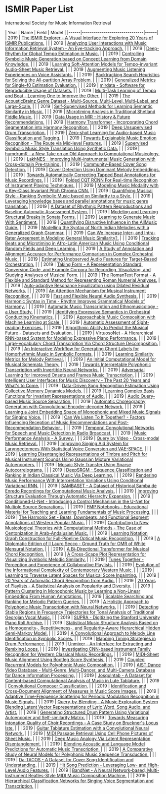 # ISMIR Paper List
International Society for Music Information Retrieval

| Year |  Name | Field | Model |
|------|-------------------------------|------|
| 2019 | [The ISMIR Explorer - A Visual Interface for Exploring 20 Years of ISMIR Publications.](http://archives.ismir.net/ismir2019/paper/000092.pdf) | |
| 2019 | [Analyzing User Interactions with Music Information Retrieval System - An Eye-tracking Approach.](http://archives.ismir.net/ismir2019/paper/000049.pdf) | |
| 2019 | [Deep-Rhythm for Global Tempo Estimation in Music.](http://archives.ismir.net/ismir2019/paper/000077.pdf) | |
| 2019 | [Controlling Symbolic Music Generation based on Concept Learning from Domain Knowledge.](http://archives.ismir.net/ismir2019/paper/000100.pdf) | |
| 2019 | [Learning Soft-Attention Models for Tempo-invariant Audio-Sheet Music Retrieval.](http://archives.ismir.net/ismir2019/paper/000024.pdf) | |
| 2019 | [Augmenting Music Listening Experiences on Voice Assistants.](http://archives.ismir.net/ismir2019/paper/000035.pdf) | |
| 2019 | [Backtracking Search Heuristics for Solving the All-partition Array Problem.](http://archives.ismir.net/ismir2019/paper/000046.pdf) | |
| 2019 | [Generalized Metrics for Single-f0 Estimation Evaluation.](http://archives.ismir.net/ismir2019/paper/000090.pdf) | |
| 2019 | [mirdata - Software for Reproducible Usage of Datasets.](http://archives.ismir.net/ismir2019/paper/000009.pdf) | |
| 2019 | [Multi-Task Learning of Tempo and Beat - Learning One to Improve the Other.](http://archives.ismir.net/ismir2019/paper/000058.pdf) | |
| 2019 | [The AcousticBrainz Genre Dataset - Multi-Source, Multi-Level, Multi-Label, and Large-Scale.](http://archives.ismir.net/ismir2019/paper/000042.pdf) | |
| 2019 | [Self-Supervised Methods for Learning Semantic Similarity in Music.](http://archives.ismir.net/ismir2019/paper/000053.pdf) | |
| 2019 | [Microtiming Analysis in Traditional Shetland Fiddle Music.](http://archives.ismir.net/ismir2019/paper/000061.pdf) | |
| 2019 | [Data Usage in MIR - History &amp; Future Recommendations.](http://archives.ismir.net/ismir2019/paper/000001.pdf) | |
| 2019 | [Harmony Transformer - Incorporating Chord Segmentation into Harmony Recognition.](http://archives.ismir.net/ismir2019/paper/000030.pdf) | |
| 2019 | [Deep Unsupervised Drum Transcription.](http://archives.ismir.net/ismir2019/paper/000020.pdf) | |
| 2019 | [Zero-shot Learning for Audio-based Music Classification and Tagging.](http://archives.ismir.net/ismir2019/paper/000005.pdf) | |
| 2019 | [Towards Explainable Music Emotion Recognition - The Route via Mid-level Features.](http://archives.ismir.net/ismir2019/paper/000027.pdf) | |
| 2019 | [Supervised Symbolic Music Style Translation Using Synthetic Data.](http://archives.ismir.net/ismir2019/paper/000071.pdf) | |
| 2019 | [humdrumR - a New Take on an Old Approach to Computational Musicology.](http://archives.ismir.net/ismir2019/paper/000087.pdf) | |
| 2019 | [LakhNES - Improving Multi-instrumental Music Generation with Cross-domain Pre-training.](http://archives.ismir.net/ismir2019/paper/000083.pdf) | |
| 2019 | [Community-Based Cover Song Detection.](http://archives.ismir.net/ismir2019/paper/000028.pdf) | |
| 2019 | [Cover Detection Using Dominant Melody Embeddings.](http://archives.ismir.net/ismir2019/paper/000010.pdf) | |
| 2019 | [Towards Automatically Correcting Tapped Beat Annotations for Music Recordings.](http://archives.ismir.net/ismir2019/paper/000022.pdf) | |
| 2019 | [Folded CQT RCNN For Real-time Recognition of Instrument Playing Techniques.](http://archives.ismir.net/ismir2019/paper/000086.pdf) | |
| 2019 | [Modeling Music Modality with a Key-Class Invariant Pitch Chroma CNN.](http://archives.ismir.net/ismir2019/paper/000065.pdf) | |
| 2019 | [Quantifying Musical Style - Ranking Symbolic Music based on Similarity to a Style.](http://archives.ismir.net/ismir2019/paper/000107.pdf) | |
| 2019 | [Leveraging knowledge bases and parallel annotations for music genre translation.](http://archives.ismir.net/ismir2019/paper/000103.pdf) | |
| 2019 | [A Dataset of Rhythmic Pattern Reproductions and Baseline Automatic Assessment System.](http://archives.ismir.net/ismir2019/paper/000052.pdf) | |
| 2019 | [Modeling and Learning Structural Breaks in Sonata Forms.](http://archives.ismir.net/ismir2019/paper/000047.pdf) | |
| 2019 | [Learning to Generate Music With Sentiment.](http://archives.ismir.net/ismir2019/paper/000045.pdf) | |
| 2019 | [Quantifying Disruptive Influence in the AllMusic Guide.](http://archives.ismir.net/ismir2019/paper/000102.pdf) | |
| 2019 | [Modelling the Syntax of North Indian Melodies with a Generalized Graph Grammar.](http://archives.ismir.net/ismir2019/paper/000055.pdf) | |
| 2019 | [Can We Increase Inter- and Intra-Rater Agreement in Modeling General Music Similarity?.](http://archives.ismir.net/ismir2019/paper/000059.pdf) | |
| 2019 | [Tracking Beats and Microtiming in Afro-Latin American Music Using Conditional Random Fields and Deep Learning.](http://archives.ismir.net/ismir2019/paper/000029.pdf) | |
| 2019 | [A Study of Annotation and Alignment Accuracy for Performance Comparison in Complex Orchestral Music.](http://archives.ismir.net/ismir2019/paper/000094.pdf) | |
| 2019 | [Estimating Unobserved Audio Features for Target-Based Orchestration.](http://archives.ismir.net/ismir2019/paper/000021.pdf) | |
| 2019 | [Taking Form - A Representation Standard, Conversion Code, and Example Corpora for Recording, Visualizing, and Studying Analyses of Musical Form.](http://archives.ismir.net/ismir2019/paper/000084.pdf) | |
| 2019 | [The RomanText Format - A Flexible and Standard Method for Representing Roman Numerial Analyses.](http://archives.ismir.net/ismir2019/paper/000012.pdf) | |
| 2019 | [Auto-adaptive Resonance Equalization using Dilated Residual Networks.](http://archives.ismir.net/ismir2019/paper/000048.pdf) | |
| 2019 | [An Attention Mechanism for Musical Instrument Recognition.](http://archives.ismir.net/ismir2019/paper/000007.pdf) | |
| 2019 | [Fast and Flexible Neural Audio Synthesis.](http://archives.ismir.net/ismir2019/paper/000063.pdf) | |
| 2019 | [Harmonic Syntax in Time - Rhythm Improves Grammatical Models of Harmony.](http://archives.ismir.net/ismir2019/paper/000039.pdf) | |
| 2019 | [Automatic Music Transcription and Ethnomusicology - a User Study.](http://archives.ismir.net/ismir2019/paper/000082.pdf) | |
| 2019 | [Identifying Expressive Semantics in Orchestral Conducting Kinematics.](http://archives.ismir.net/ismir2019/paper/000011.pdf) | |
| 2019 | [Approachable Music Composition with Machine Learning at Scale.](http://archives.ismir.net/ismir2019/paper/000097.pdf) | |
| 2019 | [Automatic Assessment of Sight-reading Exercises.](http://archives.ismir.net/ismir2019/paper/000070.pdf) | |
| 2019 | [Algorithmic Ability to Predict the Musical Future - Datasets and Evaluation.](http://archives.ismir.net/ismir2019/paper/000023.pdf) | |
| 2019 | [VirtuosoNet - A Hierarchical RNN-based System for Modeling Expressive Piano Performance.](http://archives.ismir.net/ismir2019/paper/000112.pdf) | |
| 2019 | [Large-vocabulary Chord Transcription Via Chord Structure Decomposition.](http://archives.ismir.net/ismir2019/paper/000078.pdf) | |
| 2019 | [An Interactive Workflow for Generating Chord Labels for Homorhythmic Music in Symbolic Formats.](http://archives.ismir.net/ismir2019/paper/000106.pdf) | |
| 2019 | [Learning Similarity Metrics for Melody Retrieval.](http://archives.ismir.net/ismir2019/paper/000057.pdf) | |
| 2019 | [An Initial Computational Model for Musical Schemata Theory.](http://archives.ismir.net/ismir2019/paper/000018.pdf) | |
| 2019 | [Towards Interpretable Polyphonic Transcription with Invertible Neural Networks.](http://archives.ismir.net/ismir2019/paper/000044.pdf) | |
| 2019 | [Adversarial Learning for Improved Onsets and Frames Music Transcription.](http://archives.ismir.net/ismir2019/paper/000081.pdf) | |
| 2019 | [Intelligent User Interfaces for Music Discovery - The Past 20 Years and What&apos;s to Come.](http://archives.ismir.net/ismir2019/paper/000003.pdf) | |
| 2019 | [Data-Driven Song Recognition Estimation Using Collective Memory Dynamics Models.](http://archives.ismir.net/ismir2019/paper/000043.pdf) | |
| 2019 | [Learning Complex Basis Functions for Invariant Representations of Audio.](http://archives.ismir.net/ismir2019/paper/000085.pdf) | |
| 2019 | [Audio Query-based Music Source Separation.](http://archives.ismir.net/ismir2019/paper/000108.pdf) | |
| 2019 | [Automatic Choreography Generation with Convolutional Encoder-decoder Network.](http://archives.ismir.net/ismir2019/paper/000110.pdf) | |
| 2019 | [Learning a Joint Embedding Space of Monophonic and Mixed Music Signals for Singing Voice.](http://archives.ismir.net/ismir2019/paper/000034.pdf) | |
| 2019 | [Can We Listen To It Together? - Factors Influencing Reception of Music Recommendations and Post-Recommendation Behavior .](http://archives.ismir.net/ismir2019/paper/000080.pdf) | |
| 2019 | [Temporal Convolutional Networks for Speech and Music Detection in Radio Broadcast.](http://archives.ismir.net/ismir2019/paper/000026.pdf) | |
| 2019 | [Music Performance Analysis - A Survey.](http://archives.ismir.net/ismir2019/paper/000002.pdf) | |
| 2019 | [Query by Video - Cross-modal Music Retrieval.](http://archives.ismir.net/ismir2019/paper/000073.pdf) | |
| 2019 | [Improving Singing Aid System for Laryngectomees With Statistical Voice Conversion and VAE-SPACE.](http://archives.ismir.net/ismir2019/paper/000096.pdf) | |
| 2019 | [Learning Disentangled Representations of Timbre and Pitch for Musical Instrument Sounds Using Gaussian Mixture Variational Autoencoders.](http://archives.ismir.net/ismir2019/paper/000091.pdf) | |
| 2019 | [Mosaic Style Transfer Using Sparse Autocorrelograms.](http://archives.ismir.net/ismir2019/paper/000109.pdf) | |
| 2019 | [DeepSRGM - Sequence Classification and Ranking in Indian Classical Music Via Deep Learning.](http://archives.ismir.net/ismir2019/paper/000064.pdf) | |
| 2019 | [Rendering Music Performance With Interpretation Variations Using Conditional Variational RNN.](http://archives.ismir.net/ismir2019/paper/000105.pdf) | |
| 2019 | [SAMBASET - A Dataset of Historical Samba de Enredo Recordings for Computational Music Analysis.](http://archives.ismir.net/ismir2019/paper/000076.pdf) | |
| 2019 | [Improving Structure Evaluation Through Automatic Hierarchy Expansion.](http://archives.ismir.net/ismir2019/paper/000016.pdf) | |
| 2019 | [Conditioned-U-Net - Introducing a Control Mechanism in the U-Net for Multiple Source Separations.](http://archives.ismir.net/ismir2019/paper/000017.pdf) | |
| 2019 | [FMP Notebooks - Educational Material for Teaching and Learning Fundamentals of Music Processing.](http://archives.ismir.net/ismir2019/paper/000069.pdf) | |
| 2019 | [The Harmonix Set - Beats, Downbeats, and Functional Segment Annotations of Western Popular Music.](http://archives.ismir.net/ismir2019/paper/000068.pdf) | |
| 2019 | [Contributing to New Musicological Theories with Computational Methods - The Case of Centonization in Arab-Andalusian Music.](http://archives.ismir.net/ismir2019/paper/000025.pdf) | |
| 2019 | [Learning Notation Graph Construction for Full-Pipeline Optical Music Recognition.](http://archives.ismir.net/ismir2019/paper/000006.pdf) | |
| 2019 | [A Diplomatic Edition of Il Lauro Secco - Ground Truth for OMR of White Mensural Notation.](http://archives.ismir.net/ismir2019/paper/000067.pdf) | |
| 2019 | [A Bi-Directional Transformer for Musical Chord Recognition.](http://archives.ismir.net/ismir2019/paper/000075.pdf) | |
| 2019 | [A Cross-Scape Plot Representation for Visualizing Symbolic Melodic Similarity.](http://archives.ismir.net/ismir2019/paper/000050.pdf) | |
| 2019 | [Tunes Together - Perception and Experience of Collaborative Playlists.](http://archives.ismir.net/ismir2019/paper/000088.pdf) | |
| 2019 | [Evolution of the Informational Complexity of Contemporary Western Music.](http://archives.ismir.net/ismir2019/paper/000019.pdf) | |
| 2019 | [Learning to Traverse Latent Spaces for Musical Score Inpainting.](http://archives.ismir.net/ismir2019/paper/000040.pdf) | |
| 2019 | [20 Years of Automatic Chord Recognition from Audio.](http://archives.ismir.net/ismir2019/paper/000004.pdf) | |
| 2019 | [20 Years of Playlists - A Statistical Analysis on Popularity and Diversity.](http://archives.ismir.net/ismir2019/paper/000013.pdf) | |
| 2019 | [Pattern Clustering in Monophonic Music by Learning a Non-Linear Embedding From Human Annotations.](http://archives.ismir.net/ismir2019/paper/000093.pdf) | |
| 2019 | [Scalable Searching and Ranking for Melodic Pattern Queries.](http://archives.ismir.net/ismir2019/paper/000098.pdf) | |
| 2019 | [A Holistic Approach to Polyphonic Music Transcription with Neural Networks.](http://archives.ismir.net/ismir2019/paper/000089.pdf) | |
| 2019 | [Detecting Stable Regions in Frequency Trajectories for Tonal Analysis of Traditional Georgian Vocal Music.](http://archives.ismir.net/ismir2019/paper/000041.pdf) | |
| 2019 | [SUPRA - Digitizing the Stanford University Piano Roll Archive.](http://archives.ismir.net/ismir2019/paper/000062.pdf) | |
| 2019 | [Statistical Music Structure Analysis Based on a Homogeneity-, Repetitiveness-, and Regularity-Aware Hierarchical Hidden Semi-Markov Model.](http://archives.ismir.net/ismir2019/paper/000031.pdf) | |
| 2019 | [A Convolutional Approach to Melody Line Identification in Symbolic Scores.](http://archives.ismir.net/ismir2019/paper/000114.pdf) | |
| 2019 | [Mapping Timing Strategies in Drum Performance.](http://archives.ismir.net/ismir2019/paper/000095.pdf) | |
| 2019 | [Unmixer - An Interface for Extracting and Remixing Loops.](http://archives.ismir.net/ismir2019/paper/000101.pdf) | |
| 2019 | [Investigating CNN-based Instrument Family Recognition for Western Classical Music Recordings.](http://archives.ismir.net/ismir2019/paper/000074.pdf) | |
| 2019 | [MIDI-Sheet Music Alignment Using Bootleg Score Synthesis.](http://archives.ismir.net/ismir2019/paper/000008.pdf) | |
| 2019 | [Coupled Recurrent Models for Polyphonic Music Composition.](http://archives.ismir.net/ismir2019/paper/000036.pdf) | |
| 2019 | [AIST Dance Video Database - Multi-Genre, Multi-Dancer, and Multi-Camera Database for Dance Information Processing.](http://archives.ismir.net/ismir2019/paper/000060.pdf) | |
| 2019 | [JosquIntab - A Dataset for Content-based Computational Analysis of Music in Lute Tablature.](http://archives.ismir.net/ismir2019/paper/000051.pdf) | |
| 2019 | [Convolutional Composer Classification.](http://archives.ismir.net/ismir2019/paper/000066.pdf) | |
| 2019 | [Identification and Cross-Document Alignment of Measures in Music Score Images.](http://archives.ismir.net/ismir2019/paper/000014.pdf) | |
| 2019 | [Adaptive Time-Frequency Scattering for Periodic Modulation Recognition in Music Signals.](http://archives.ismir.net/ismir2019/paper/000099.pdf) | |
| 2019 | [Query-by-Blending - A Music Exploration System Blending Latent Vector Representations of Lyric Word, Song Audio, and Artist.](http://archives.ismir.net/ismir2019/paper/000015.pdf) | |
| 2019 | [Generating Structured Drum Pattern Using Variational Autoencoder and Self-similarity Matrix.](http://archives.ismir.net/ismir2019/paper/000104.pdf) | |
| 2019 | [Towards Measuring Intonation Quality of Choir Recordings - A Case Study on Bruckner&apos;s Locus Iste.](http://archives.ismir.net/ismir2019/paper/000032.pdf) | |
| 2019 | [Guitar Tablature Estimation with a Convolutional Neural Network.](http://archives.ismir.net/ismir2019/paper/000033.pdf) | |
| 2019 | [MIDI Passage Retrieval Using Cell Phone Pictures of Sheet Music.](http://archives.ismir.net/ismir2019/paper/000113.pdf) | |
| 2019 | [Deep Music Analogy Via Latent Representation Disentanglement.](http://archives.ismir.net/ismir2019/paper/000072.pdf) | |
| 2019 | [Blending Acoustic and Language Model Predictions for Automatic Music Transcription.](http://archives.ismir.net/ismir2019/paper/000054.pdf) | |
| 2019 | [A Comparative Study of Neural Models for Polyphonic Music Sequence Transduction.](http://archives.ismir.net/ismir2019/paper/000056.pdf) | |
| 2019 | [Da-TACOS - A Dataset for Cover Song Identification and Understanding.](http://archives.ismir.net/ismir2019/paper/000038.pdf) | |
| 2019 | [Hit Song Prediction - Leveraging Low- and High-Level Audio Features.](http://archives.ismir.net/ismir2019/paper/000037.pdf) | |
| 2019 | [BandNet - A Neural Network-based, Multi-Instrument Beatles-Style MIDI Music Composition Machine.](http://archives.ismir.net/ismir2019/paper/000079.pdf) | |
| 2019 | [Hierarchical Classification Networks for Singing Voice Segmentation and Transcription.](http://archives.ismir.net/ismir2019/paper/000111.pdf) | |
